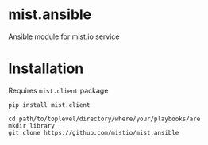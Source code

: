 mist.ansible
============

Ansible module for mist.io service

Installation
============
Requires `mist.client` package

```pip install mist.client```

```
cd path/to/toplevel/directory/where/your/playbooks/are
mkdir library
git clone https://github.com/mistio/mist.ansible
```
